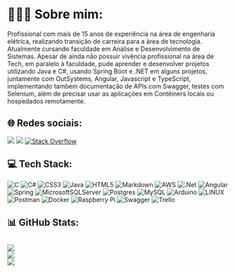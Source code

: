 # 👨🏻‍💻 Sobre mim:
Profissional com mais de 15 anos de experiência na área de engenharia elétrica, realizando transição de carreira para a área de tecnologia. Atualmente cursando faculdade em Análise e Desenvolvimento de Sistemas.
Apesar de ainda não possuir vivência profissional na área de Tech, em paralelo à faculdade, pude aprender e desenvolver projetos utilizando Java e C#, usando Spring Boot e .NET em alguns projetos, juntamente com OutSystems, Angular, Javascript e TypeScript, implementando também documentação de APIs com Swagger, testes com Selenium, além de precisar usar as aplicações em Contêiners locais ou hospedados remotamente.

## 🌐 Redes sociais:
<a href = "mailto:diego.topow@gmail.com"><img src="https://img.shields.io/badge/-Gmail-%23333?style=for-the-badge&logo=gmail&logoColor=white" target="_blank"></a>
<a href="https://www.linkedin.com/in/diego-topow" target="_blank"><img src="https://img.shields.io/badge/-LinkedIn-%230077B5?style=for-the-badge&logo=linkedin&logoColor=white" target="_blank"></a> [![Stack Overflow](https://img.shields.io/badge/-Stackoverflow-FE7A16?logo=stack-overflow&logoColor=white)](https://stackoverflow.com/users/diegotopow) 

## 💻 Tech Stack:
![C](https://img.shields.io/badge/c-%2300599C.svg?style=for-the-badge&logo=c&logoColor=white) ![C#](https://img.shields.io/badge/c%23-%23239120.svg?style=for-the-badge&logo=c-sharp&logoColor=white) ![CSS3](https://img.shields.io/badge/css3-%231572B6.svg?style=for-the-badge&logo=css3&logoColor=white) ![Java](https://img.shields.io/badge/java-%23ED8B00.svg?style=for-the-badge&logo=java&logoColor=white) ![HTML5](https://img.shields.io/badge/html5-%23E34F26.svg?style=for-the-badge&logo=html5&logoColor=white) ![Markdown](https://img.shields.io/badge/markdown-%23000000.svg?style=for-the-badge&logo=markdown&logoColor=white) ![AWS](https://img.shields.io/badge/AWS-%23FF9900.svg?style=for-the-badge&logo=amazon-aws&logoColor=white) ![.Net](https://img.shields.io/badge/.NET-5C2D91?style=for-the-badge&logo=.net&logoColor=white) ![Angular](https://img.shields.io/badge/angular-%23DD0031.svg?style=for-the-badge&logo=angular&logoColor=white) ![Spring](https://img.shields.io/badge/spring-%236DB33F.svg?style=for-the-badge&logo=spring&logoColor=white) ![MicrosoftSQLServer](https://img.shields.io/badge/Microsoft%20SQL%20Sever-CC2927?style=for-the-badge&logo=microsoft%20sql%20server&logoColor=white) ![Postgres](https://img.shields.io/badge/postgres-%23316192.svg?style=for-the-badge&logo=postgresql&logoColor=white) ![MySQL](https://img.shields.io/badge/mysql-%2300f.svg?style=for-the-badge&logo=mysql&logoColor=white) ![Arduino](https://img.shields.io/badge/-Arduino-00979D?style=for-the-badge&logo=Arduino&logoColor=white) ![LINUX](https://img.shields.io/badge/Linux-FCC624?style=for-the-badge&logo=linux&logoColor=black) ![Postman](https://img.shields.io/badge/Postman-FF6C37?style=for-the-badge&logo=postman&logoColor=white) ![Docker](https://img.shields.io/badge/docker-%230db7ed.svg?style=for-the-badge&logo=docker&logoColor=white) ![Raspberry Pi](https://img.shields.io/badge/-RaspberryPi-C51A4A?style=for-the-badge&logo=Raspberry-Pi) ![Swagger](https://img.shields.io/badge/-Swagger-%23Clojure?style=for-the-badge&logo=swagger&logoColor=white) ![Trello](https://img.shields.io/badge/Trello-%23026AA7.svg?style=for-the-badge&logo=Trello&logoColor=white)

## 📊 GitHub Stats:
![](https://github-readme-stats.vercel.app/api?username=diegotopow&theme=dark&hide_border=false&include_all_commits=false&count_private=false)<br/>
![](https://github-readme-streak-stats.herokuapp.com/?user=diegotopow&theme=dark&hide_border=false)<br/>
![](https://github-readme-stats.vercel.app/api/top-langs/?username=diegotopow&theme=dark&hide_border=false&include_all_commits=false&count_private=false&layout=compact)
---
